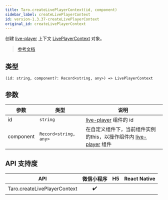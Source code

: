 ```yaml
---
title: Taro.createLivePlayerContext(id, component)
sidebar_label: createLivePlayerContext
id: version-1.3.37-createLivePlayerContext
original_id: createLivePlayerContext
---
```


创建 [live-player](https://developers.weixin.qq.com/miniprogram/dev/component/live-player.html) 上下文 [LivePlayerContext](https://developers.weixin.qq.com/miniprogram/dev/api/media/live/LivePlayerContext.html) 对象。

> [参考文档](https://developers.weixin.qq.com/miniprogram/dev/api/media/live/wx.createLivePlayerContext.html)

## 类型

```tsx
(id: string, component?: Record<string, any>) => LivePlayerContext
```

## 参数

| 参数 | 类型 | 说明 |
| --- | --- | --- |
| id | `string` | [live-player](https://developers.weixin.qq.com/miniprogram/dev/component/live-player.html) 组件的 id |
| component | `Record<string, any>` | 在自定义组件下，当前组件实例的this，以操作组件内 [live-player](https://developers.weixin.qq.com/miniprogram/dev/component/live-player.html) 组件 |

## API 支持度

| API | 微信小程序 | H5 | React Native |
| :---: | :---: | :---: | :---: |
| Taro.createLivePlayerContext | ✔️ |  |  |
